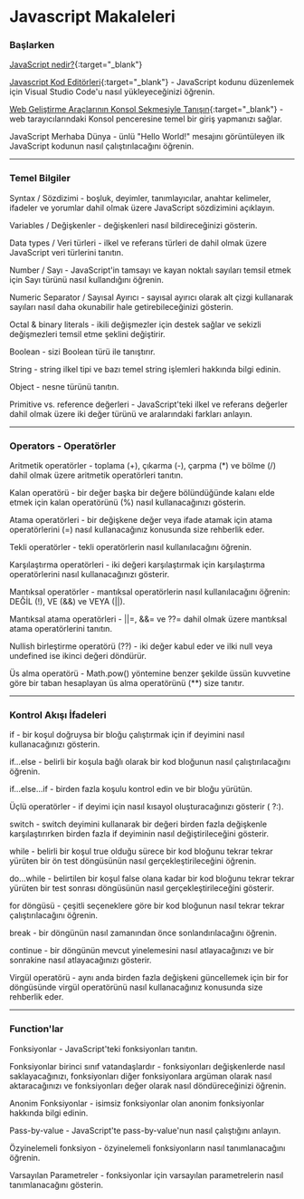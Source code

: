 # Javascript Makaleleri

### Başlarken

[JavaScript nedir?](https://dev.to/haktan/javascript-nedir-4oim){:target="_blank"}

[Javascript Kod Editörleri](https://dev.to/haktan/javascript-kod-editorleri-1h8j){:target="_blank"}  - JavaScript kodunu düzenlemek için Visual Studio Code'u nasıl yükleyeceğinizi öğrenin.

[Web Geliştirme Araçlarının Konsol Sekmesiyle Tanışın](https://dev.to/haktan/browserdaki-console-ile-calismak-3lpn){:target="_blank"} - web tarayıcılarındaki Konsol penceresine temel bir giriş yapmanızı sağlar.

JavaScript Merhaba Dünya - ünlü "Hello World!" mesajını görüntüleyen ilk JavaScript kodunun nasıl çalıştırılacağını öğrenin.

---

### Temel Bilgiler

Syntax / Sözdizimi - boşluk, deyimler, tanımlayıcılar, anahtar kelimeler, ifadeler ve yorumlar dahil olmak üzere JavaScript sözdizimini açıklayın.

Variables / Değişkenler - değişkenleri nasıl bildireceğinizi gösterin.

Data types / Veri türleri - ilkel ve referans türleri de dahil olmak üzere JavaScript veri türlerini tanıtın.

Number / Sayı - JavaScript'in tamsayı ve kayan noktalı sayıları temsil etmek için Sayı türünü nasıl kullandığını öğrenin.

Numeric Separator / Sayısal Ayırıcı - sayısal ayırıcı olarak alt çizgi kullanarak sayıları nasıl daha okunabilir hale getirebileceğinizi gösterin.

Octal & binary literals - ikili değişmezler için destek sağlar ve sekizli değişmezleri temsil etme şeklini değiştirir.

Boolean - sizi Boolean türü ile tanıştırır.

String - string ilkel tipi ve bazı temel string işlemleri hakkında bilgi edinin.

Object - nesne türünü tanıtın.

Primitive vs. reference değerleri - JavaScript'teki ilkel ve referans değerler dahil olmak üzere iki değer türünü ve aralarındaki farkları anlayın.

---

### Operators - Operatörler

Aritmetik operatörler - toplama (+), çıkarma (-), çarpma (*) ve bölme (/) dahil olmak üzere aritmetik operatörleri tanıtın.

Kalan operatörü - bir değer başka bir değere bölündüğünde kalanı elde etmek için kalan operatörünü (%) nasıl kullanacağınızı gösterin.

Atama operatörleri - bir değişkene değer veya ifade atamak için atama operatörlerini (=) nasıl kullanacağınız konusunda size rehberlik eder.

Tekli operatörler - tekli operatörlerin nasıl kullanılacağını öğrenin.

Karşılaştırma operatörleri - iki değeri karşılaştırmak için karşılaştırma operatörlerini nasıl kullanacağınızı gösterir.

Mantıksal operatörler - mantıksal operatörlerin nasıl kullanılacağını öğrenin: DEĞİL (!), VE (&&) ve VEYA (||).

Mantıksal atama operatörleri - ||=, &&= ve ??= dahil olmak üzere mantıksal atama operatörlerini tanıtın.

Nullish birleştirme operatörü (??) - iki değer kabul eder ve ilki null veya undefined ise ikinci değeri döndürür.

Üs alma operatörü - Math.pow() yöntemine benzer şekilde üssün kuvvetine göre bir taban hesaplayan üs alma operatörünü (**) size tanıtır.

---

### Kontrol Akışı İfadeleri

if - bir koşul doğruysa bir bloğu çalıştırmak için if deyimini nasıl kullanacağınızı gösterin.

if...else - belirli bir koşula bağlı olarak bir kod bloğunun nasıl çalıştırılacağını öğrenin.

if...else...if - birden fazla koşulu kontrol edin ve bir bloğu yürütün.

Üçlü operatörler - if deyimi için nasıl kısayol oluşturacağınızı gösterir ( ?:).

switch - switch deyimini kullanarak bir değeri birden fazla değişkenle karşılaştırırken birden fazla if deyiminin nasıl değiştirileceğini gösterir.

while - belirli bir koşul true olduğu sürece bir kod bloğunu tekrar tekrar yürüten bir ön test döngüsünün nasıl gerçekleştirileceğini öğrenin.

do...while - belirtilen bir koşul false olana kadar bir kod bloğunu tekrar tekrar yürüten bir test sonrası döngüsünün nasıl gerçekleştirileceğini gösterir.

for döngüsü - çeşitli seçeneklere göre bir kod bloğunun nasıl tekrar tekrar çalıştırılacağını öğrenin.

break - bir döngünün nasıl zamanından önce sonlandırılacağını öğrenin.

continue - bir döngünün mevcut yinelemesini nasıl atlayacağınızı ve bir sonrakine nasıl atlayacağınızı gösterir.

Virgül operatörü - aynı anda birden fazla değişkeni güncellemek için bir for döngüsünde virgül operatörünü nasıl kullanacağınız konusunda size rehberlik eder.

---

### Function'lar

Fonksiyonlar - JavaScript'teki fonksiyonları tanıtın.

Fonksiyonlar birinci sınıf vatandaşlardır - fonksiyonları değişkenlerde nasıl saklayacağınızı, fonksiyonları diğer fonksiyonlara argüman olarak nasıl aktaracağınızı ve fonksiyonları değer olarak nasıl döndüreceğinizi öğrenin.

Anonim Fonksiyonlar - isimsiz fonksiyonlar olan anonim fonksiyonlar hakkında bilgi edinin.

Pass-by-value - JavaScript'te pass-by-value'nun nasıl çalıştığını anlayın.

Özyinelemeli fonksiyon - özyinelemeli fonksiyonların nasıl tanımlanacağını öğrenin.

Varsayılan Parametreler - fonksiyonlar için varsayılan parametrelerin nasıl tanımlanacağını gösterin.
